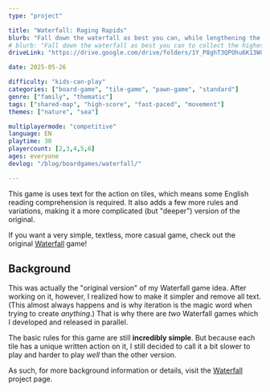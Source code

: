 ```yaml
---
type: "project"

title: "Waterfall: Raging Rapids"
blurb: "Fall down the waterfall as best you can, while lengthening the waterfall as you play, to collect the highest-scoring gemstones along the way."
# blurb: "Fall down the waterfall as best you can to collect the highest-scoring gemstones along the way."
driveLink: "https://drive.google.com/drive/folders/1Y_P8ghT3QPOhu6K13W8Va72Y7qGIwfgx"

date: 2025-05-26

difficulty: "kids-can-play"
categories: ["board-game", "tile-game", "pawn-game", "standard"]
genre: ["family", "thematic"]
tags: ["shared-map", "high-score", "fast-paced", "movement"]
themes: ["nature", "sea"]

multiplayermode: "competitive"
language: EN
playtime: 30
playercount: [2,3,4,5,6]
ages: everyone
devlog: "/blog/boardgames/waterfall/"

---
```


This game is uses text for the action on tiles, which means some English reading comprehension is required. It also adds a few more rules and variations, making it a more complicated (but "deeper") version of the original.

If you want a very simple, textless, more casual game, check out the original [Waterfall](/waterfall/) game! 

## Background

This was actually the "original version" of my Waterfall game idea. After working on it, however, I realized how to make it simpler and remove all text. (This almost always happens and is why iteration is the magic word when trying to create _anything_.) That is why there are _two_ Waterfall games which I developed and released in parallel.

The basic rules for this game are still **incredibly simple**. But because each tile has a unique written action on it, I still decided to call it a bit slower to play and harder to play _well_ than the other version.

As such, for more background information or details, visit the [Waterfall](/waterfall/) project page.

